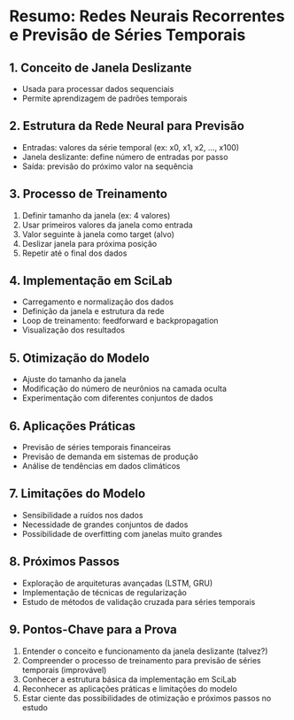 # Resumo: Redes Neurais Recorrentes e Previsão de Séries Temporais

## 1. Conceito de Janela Deslizante
- Usada para processar dados sequenciais
- Permite aprendizagem de padrões temporais

## 2. Estrutura da Rede Neural para Previsão
- Entradas: valores da série temporal (ex: x0, x1, x2, ..., x100)
- Janela deslizante: define número de entradas por passo
- Saída: previsão do próximo valor na sequência

## 3. Processo de Treinamento
1. Definir tamanho da janela (ex: 4 valores)
2. Usar primeiros valores da janela como entrada
3. Valor seguinte à janela como target (alvo)
4. Deslizar janela para próxima posição
5. Repetir até o final dos dados

## 4. Implementação em SciLab
- Carregamento e normalização dos dados
- Definição da janela e estrutura da rede
- Loop de treinamento: feedforward e backpropagation
- Visualização dos resultados

## 5. Otimização do Modelo
- Ajuste do tamanho da janela
- Modificação do número de neurônios na camada oculta
- Experimentação com diferentes conjuntos de dados

## 6. Aplicações Práticas
- Previsão de séries temporais financeiras
- Previsão de demanda em sistemas de produção
- Análise de tendências em dados climáticos

## 7. Limitações do Modelo
- Sensibilidade a ruídos nos dados
- Necessidade de grandes conjuntos de dados
- Possibilidade de overfitting com janelas muito grandes

## 8. Próximos Passos
- Exploração de arquiteturas avançadas (LSTM, GRU)
- Implementação de técnicas de regularização
- Estudo de métodos de validação cruzada para séries temporais

## 9. Pontos-Chave para a Prova
1. Entender o conceito e funcionamento da janela deslizante (talvez?)
2. Compreender o processo de treinamento para previsão de séries temporais (improvável)
3. Conhecer a estrutura básica da implementação em SciLab
4. Reconhecer as aplicações práticas e limitações do modelo
5. Estar ciente das possibilidades de otimização e próximos passos no estudo
